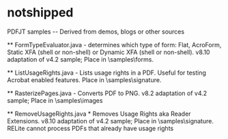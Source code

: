 # notshipped
PDFJT samples -- Derived from demos, blogs or other sources

** FormTypeEvaluator.java - determines which type of form: Flat, AcroForm, Static XFA (shell or non-shell) or Dynamic XFA (shell or non-shell). v8.10 adaptation of v4.2 sample; Place in \samples\forms.  

** ListUsageRights.java - Lists usage rights in a PDF. Useful for testing Acrobat enabled features. Place in \samples\signature.  

** RasterizePages.java - Converts PDF to PNG. v8.2 adaptation of v4.2 sample; Place in \samples\images

** RemoveUsageRights.java * Removes Usage Rights aka Reader Extensions. v8.10 adaptation of v4.2 sample; Place in \samples\signature.  RELite cannot process PDFs that already have usage rights


